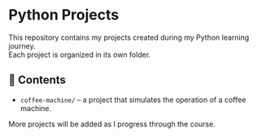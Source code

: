 # Python Projects

This repository contains my projects created during my Python learning journey.  
Each project is organized in its own folder.

## 📁 Contents

- `coffee-machine/` – a project that simulates the operation of a coffee machine.

More projects will be added as I progress through the course.
